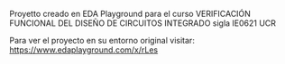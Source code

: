 Proyetto creado en EDA Playground para el curso VERIFICACIÓN FUNCIONAL DEL DISEÑO DE CIRCUITOS INTEGRADO sigla IE0621 UCR

Para ver el proyecto en su entorno original visitar: https://www.edaplayground.com/x/rLes
